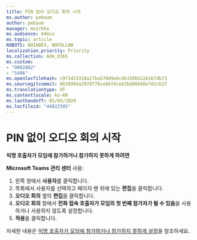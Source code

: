 ```yaml
---
title: PIN 없이 오디오 회의 시작
ms.author: pebaum
author: pebaum
manager: mnirkhe
ms.audience: Admin
ms.topic: article
ROBOTS: NOINDEX, NOFOLLOW
localization_priority: Priority
ms.collection: Adm_O365
ms.custom:
- "9002882"
- "5496"
ms.openlocfilehash: c9f3453318a17ba578d9e8c4b158b5226167db73
ms.sourcegitcommit: 8b50994a2979778ce8474ce83bd86b60e7d2cb2f
ms.translationtype: HT
ms.contentlocale: ko-KR
ms.lasthandoff: 05/05/2020
ms.locfileid: "44022505"
---
```

# <a name="start-an-audio-conference-without-a-pin"></a>PIN 없이 오디오 회의 시작

**익명 호출자가 모임에 참가하거나 참가하지 못하게 하려면**

**Microsoft Teams 관리 센터** 사용:

1. 왼쪽 창에서 **사용자**를 클릭합니다.
2. 목록에서 사용자를 선택하고 페이지 맨 위에 있는 **편집**을 클릭합니다.
3. **오디오 회의** 옆의 **편집**을 클릭합니다.
4. **오디오 회의** 창에서 **전화 접속 호출자가 모임의 첫 번째 참가자가 될 수 있음**을 사용하거나 사용하지 않도록 설정합니다.
5. **적용**을 클릭합니다.

자세한 내용은 [익명 호출자가 모임에 참가하거나 참가하지 못하게 설정](https://docs.microsoft.com/microsoftteams/start-an-audio-conference-over-the-phone-without-a-pin-in-teams)을 참조하세요.
